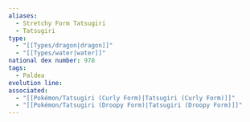 ```yaml
---
aliases:
  - Stretchy Form Tatsugiri
  - Tatsugiri
type:
  - "[[Types/dragon|dragon]]"
  - "[[Types/water|water]]"
national dex number: 978
tags:
  - Paldea
evolution line: 
associated:
  - "[[Pokémon/Tatsugiri (Curly Form)|Tatsugiri (Curly Form)]]"
  - "[[Pokémon/Tatsugiri (Droopy Form)|Tatsugiri (Droopy Form)]]"
---
```

